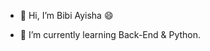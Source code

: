 - 👋 Hi, I’m Bibi Ayisha 😄

- 🌱 I’m currently learning Back-End & Python.

<!---
Ayisha-1626/Ayisha-1626 is a ✨ special ✨ repository because its `README.md` (this file) appears on your GitHub profile.
You can click the Preview link to take a look at your changes.
--->
